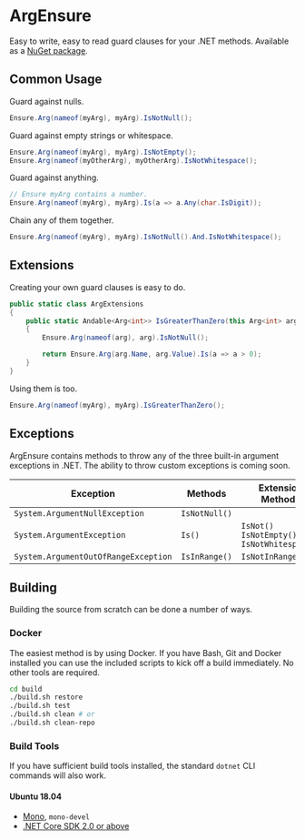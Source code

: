 # ArgEnsure

Easy to write, easy to read guard clauses for your .NET methods. Available as a [NuGet package](https://www.nuget.org/packages/DeadToadRoad.ArgEnsure/).

## Common Usage

Guard against nulls.

```csharp
Ensure.Arg(nameof(myArg), myArg).IsNotNull();
```

Guard against empty strings or whitespace.

```csharp
Ensure.Arg(nameof(myArg), myArg).IsNotEmpty();
Ensure.Arg(nameof(myOtherArg), myOtherArg).IsNotWhitespace();
```

Guard against anything.

```csharp
// Ensure myArg contains a number.
Ensure.Arg(nameof(myArg), myArg).Is(a => a.Any(char.IsDigit));
```

Chain any of them together.

```csharp
Ensure.Arg(nameof(myArg), myArg).IsNotNull().And.IsNotWhitespace();
```

## Extensions

Creating your own guard clauses is easy to do.

```csharp
public static class ArgExtensions
{
    public static Andable<Arg<int>> IsGreaterThanZero(this Arg<int> arg)
    {
        Ensure.Arg(nameof(arg), arg).IsNotNull();

        return Ensure.Arg(arg.Name, arg.Value).Is(a => a > 0);
    }
}
```

Using them is too.

```csharp
Ensure.Arg(nameof(myArg), myArg).IsGreaterThanZero();
```

## Exceptions

ArgEnsure contains methods to throw any of the three built-in argument exceptions in .NET. The ability to throw custom exceptions is coming soon.

Exception | Methods | Extension Methods
--------- | ------- | -----------------
`System.ArgumentNullException` | `IsNotNull()` |
`System.ArgumentException` | `Is()` | `IsNot()`<br>`IsNotEmpty()`<br>`IsNotWhitespace()`
`System.ArgumentOutOfRangeException` | `IsInRange()` | `IsNotInRange()`

## Building

Building the source from scratch can be done a number of ways.

### Docker

The easiest method is by using Docker. If you have Bash, Git and Docker installed you can use the included scripts to kick off a build immediately. No other tools are required.

```bash
cd build
./build.sh restore
./build.sh test
./build.sh clean # or
./build.sh clean-repo
```

### Build Tools

If you have sufficient build tools installed, the standard `dotnet` CLI commands will also work.

#### Ubuntu 18.04

* [Mono](https://www.mono-project.com/download/stable/#download-lin-ubuntu), `mono-devel`
* [.NET Core SDK 2.0 or above](https://dotnet.microsoft.com/download/linux-package-manager/ubuntu18-04/sdk-current)
